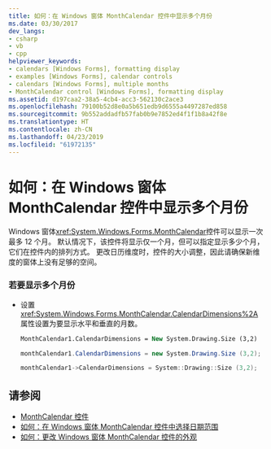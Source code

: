 ```yaml
---
title: 如何：在 Windows 窗体 MonthCalendar 控件中显示多个月份
ms.date: 03/30/2017
dev_langs:
- csharp
- vb
- cpp
helpviewer_keywords:
- calendars [Windows Forms], formatting display
- examples [Windows Forms], calendar controls
- calendars [Windows Forms], multiple months
- MonthCalendar control [Windows Forms], formatting display
ms.assetid: d197caa2-38a5-4cb4-acc3-562130c2ace3
ms.openlocfilehash: 79100b52d8e0a5b651edb9d6555a4497287ed858
ms.sourcegitcommit: 9b552addadfb57fab0b9e7852ed4f1f1b8a42f8e
ms.translationtype: HT
ms.contentlocale: zh-CN
ms.lasthandoff: 04/23/2019
ms.locfileid: "61972135"
---
```

# <a name="how-to-display-more-than-one-month-in-the-windows-forms-monthcalendar-control"></a>如何：在 Windows 窗体 MonthCalendar 控件中显示多个月份
Windows 窗体<xref:System.Windows.Forms.MonthCalendar>控件可以显示一次最多 12 个月。 默认情况下，该控件将显示仅一个月，但可以指定显示多少个月，它们在控件内的排列方式。 更改日历维度时，控件的大小调整，因此请确保新维度的窗体上没有足够的空间。  
  
### <a name="to-display-multiple-months"></a>若要显示多个月份  
  
- 设置<xref:System.Windows.Forms.MonthCalendar.CalendarDimensions%2A>属性设置为要显示水平和垂直的月数。  
  
    ```vb  
    MonthCalendar1.CalendarDimensions = New System.Drawing.Size (3,2)  
    ```  
  
    ```csharp  
    monthCalendar1.CalendarDimensions = new System.Drawing.Size (3,2);  
    ```  
  
    ```cpp  
    monthCalendar1->CalendarDimensions = System::Drawing::Size (3,2);  
    ```  
  
## <a name="see-also"></a>请参阅

- [MonthCalendar 控件](monthcalendar-control-windows-forms.md)
- [如何：在 Windows 窗体 MonthCalendar 控件中选择日期范围](how-to-select-a-range-of-dates-in-the-windows-forms-monthcalendar-control.md)
- [如何：更改 Windows 窗体 MonthCalendar 控件的外观](how-to-change-monthcalendar-control-appearance.md)
